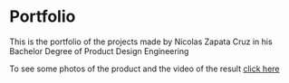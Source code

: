 # Portfolio

This is the portfolio of the projects made by Nicolas Zapata Cruz in his Bachelor Degree of Product Design Engineering

To see some photos of the product and the video of the result [click here](https://github.com/nicozapatacruz/university-projects/tree/main/STAFF/photos)
